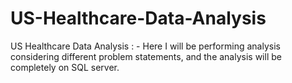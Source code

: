 # US-Healthcare-Data-Analysis
US Healthcare Data Analysis : - Here I will be performing analysis considering different problem statements, and the analysis will be  completely on SQL server.
